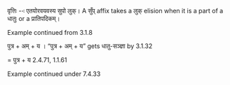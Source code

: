 

वृत्तिः --ः एतयोरवयवस्य सुपो लुक्। A सुँप् affix takes a लुक् elision when it is a part of a धातुः or a प्रातिपदिकम्।


Example continued from 3.1.8

पुत्र + अम् + य । “पुत्र + अम् + य” gets धातु-सञ्ज्ञा by 3.1.32

= पुत्र + य 2.4.71, 1.1.61


Example continued under 7.4.33

